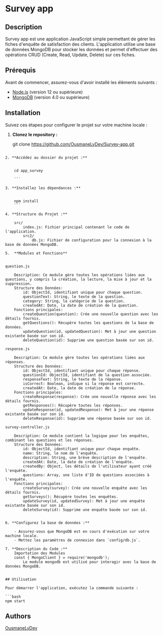# Survey app

## Description

Survey app  est une application JavaScript simple permettant de gérer les fiches d'enquête de satisfaction des clients. L'application utilise une base de données MongoDB pour stocker les données et permet d'effectuer des opérations CRUD (Create, Read, Update, Delete) sur ces fiches.

## Prérequis

Avant de commencer, assurez-vous d'avoir installé les éléments suivants :

- [Node.js](https://nodejs.org/) (version 12 ou supérieure)
- [MongoDB](https://www.mongodb.com/try/download/community) (version 4.0 ou supérieure)

## Installation

Suivez ces étapes pour configurer le projet sur votre machine locale :

1. **Clonez le repository :**


    git clone https://github.com/OusmaneLyDev/Survey-app.git
```

2. **Accédez au dossier du projet :**

   
    cd app_survey

    ```

3. **Installez les dépendances :**


    npm install
    ```

4. **Structure du Projet :**

    src/
        index.js: Fichier principal contenant le code de l'application.
        src2/
            db.js: Fichier de configuration pour la connexion à la base de données MongoDB.

5.  **Modules et Fonctions**


question.js

    Description: Ce module gère toutes les opérations liées aux questions, y compris la création, la lecture, la mise à jour et la suppression.
    Structure des Données:
        id: ObjectId, identifiant unique pour chaque question.
        questionText: String, le texte de la question.
        category: String, la catégorie de la question.
        createdAt: Date, la date de création de la question.
    Fonctions principales:
        createQuestion(question): Crée une nouvelle question avec les détails fournis.
        getQuestions(): Récupère toutes les questions de la base de données.
        updateQuestion(id, updatedQuestion): Met à jour une question existante basée sur son id.
        deleteQuestion(id): Supprime une question basée sur son id.

response.js

    Description: Ce module gère toutes les opérations liées aux réponses.
    Structure des Données:
        id: ObjectId, identifiant unique pour chaque réponse.
        questionId: ObjectId, identifiant de la question associée.
        responseText: String, le texte de la réponse.
        isCorrect: Boolean, indique si la réponse est correcte.
        createdAt: Date, la date de création de la réponse.
    Fonctions principales:
        createResponse(response): Crée une nouvelle réponse avec les détails fournis.
        getResponses(): Récupère toutes les réponses.
        updateResponse(id, updatedResponse): Met à jour une réponse existante basée sur son id.
        deleteResponse(id): Supprime une réponse basée sur son id.

survey-controller.js

    Description: Ce module contient la logique pour les enquêtes, combinant les questions et les réponses.
    Structure des Données:
        id: ObjectId, identifiant unique pour chaque enquête.
        name: String, le nom de l'enquête.
        description: String, une brève description de l'enquête.
        createdAt: Date, la date de création de l'enquête.
        createdBy: Object, les détails de l'utilisateur ayant créé l'enquête.
        questions: Array, une liste d'ID de questions associées à l'enquête.
    Fonctions principales:
        createSurvey(survey): Crée une nouvelle enquête avec les détails fournis.
        getSurveys(): Récupère toutes les enquêtes.
        updateSurvey(id, updatedSurvey): Met à jour une enquête existante basée sur son id.
        deleteSurvey(id): Supprime une enquête basée sur son id.    


6. **Configurez la base de données :**

    - Assurez-vous que MongoDB est en cours d'exécution sur votre machine locale.
    - Mettez les paramètres de connexion dans `config/db.js`.

7. **Description du Code :**
    Importation des Modules
    const { MongoClient } = require('mongodb');
        Le module mongodb est utilisé pour interagir avec la base de données MongoDB.


## Utilisation

Pour démarrer l'application, exécutez la commande suivante :

```bash
npm start 
```

## Authors

[OusmaneLyDev](https://github.com/OusmaneLyDev)
